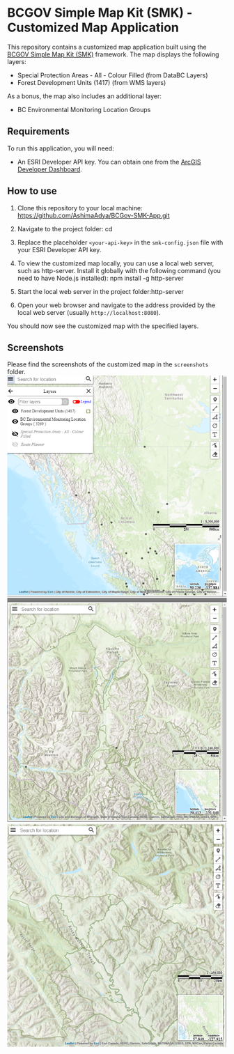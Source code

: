 # BCGOV Simple Map Kit (SMK) - Customized Map Application

This repository contains a customized map application built using the [BCGOV Simple Map Kit (SMK)](https://github.com/bcgov/smk) framework. The map displays the following layers:

- Special Protection Areas - All - Colour Filled (from DataBC Layers)
- Forest Development Units (1417) (from WMS layers)

As a bonus, the map also includes an additional layer:

- BC Environmental Monitoring Location Groups

## Requirements

To run this application, you will need:

- An ESRI Developer API key. You can obtain one from the [ArcGIS Developer Dashboard](https://developers.arcgis.com/documentation/mapping-apis-and-services/security/api-keys/).

## How to use

1. Clone this repository to your local machine:
https://github.com/AshimaAdya/BCGov-SMK-App.git

2. Navigate to the project folder:
cd <repository-folder>

3. Replace the placeholder `<your-api-key>` in the `smk-config.json` file with your ESRI Developer API key.

4. To view the customized map locally, you can use a local web server, such as http-server. Install it globally with the following command (you need to have Node.js installed):
npm install -g http-server

5. Start the local web server in the project folder:http-server

6. Open your web browser and navigate to the address provided by the local web server (usually `http://localhost:8080`).

You should now see the customized map with the specified layers.

## Screenshots

Please find the screenshots of the customized map in the `screenshots` folder.
![Screenshot 1](screenshots/screenshot1.png)
![Screenshot 2](screenshots/screenshot2.png)
![Screenshot 3](screenshots/screenshot3.png)



